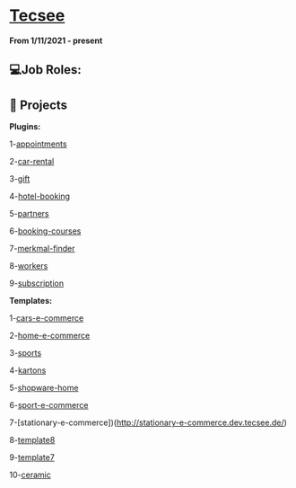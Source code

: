# [Tecsee](https://tecsee.de/en/)

**From 1/11/2021 - present**

## 💻Job Roles:


## 📝 Projects

**Plugins:**

1-[appointments](http://appointments.dev.tecsee.de/)

2-[car-rental](https://car-rental.dev.tecsee.de/vermietung)

3-[gift](https://gift.dev.tecsee.de/)

4-[hotel-booking](https://hotel-booking-system.dev.tecsee.de/)

5-[partners](https://partners.dev.tecsee.de/)

6-[booking-courses](https://test-booking-courses.dev.tecsee.de/)

7-[merkmal-finder](https://test-merkmal-finder.dev.tecsee.de/)

8-[workers](https://workers.dev.tecsee.de/)

9-[subscription](https://laravel.dev.tecsee.de/)


**Templates:**

1-[cars-e-commerce](https://cars-e-commerce.dev.tecsee.de/)

2-[home-e-commerce](https://home-e-commerce.dev.tecsee.de/)

3-[sports](http://sports.dev.tecsee.de/)

4-[kartons](http://kartons-temp.dev.tecsee.de/)

5-[shopware-home](https://shopware-home-theme.dev.tecsee.de/)

6-[sport-e-commerce](https://sport-e-commerce.dev.tecsee.de/)

7-[stationary-e-commerce])(http://stationary-e-commerce.dev.tecsee.de/)

8-[template8](https://template8.wawihost.de/)

9-[template7](https://template7.wawihost.de/)

10-[ceramic](https://radany.de/)
